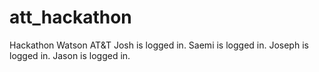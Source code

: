 # att_hackathon

Hackathon Watson AT&amp;T
Josh is logged in.
Saemi is logged in.
Joseph is logged in.
Jason is logged in.
